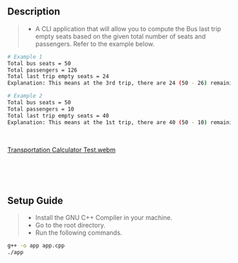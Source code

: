 ## Description
> - A CLI application that will allow you to compute the Bus last trip empty seats based on the given total number of seats and passengers. Refer to the example below.
```bash
# Example 1
Total bus seats = 50
Total passengers = 126
Total last trip empty seats = 24
Explanation: This means at the 3rd trip, there are 24 (50 - 26) remaining seats.

# Example 2
Total bus seats = 50
Total passengers = 10
Total last trip empty seats = 40
Explanation: This means at the 1st trip, there are 40 (50 - 10) remaining seats.
```

<br />

[Transportation Calculator Test.webm](https://user-images.githubusercontent.com/69438999/198885804-774ce0f8-cf48-4295-9ffd-fd9ab070aa7d.webm)

<br />
<br />
<br />



## Setup Guide
> - Install the GNU C++ Compiler in your machine. <br />
> - Go to the root directory. <br />
> - Run the following commands. <br />
```bash
g++ -o app app.cpp
./app
```
